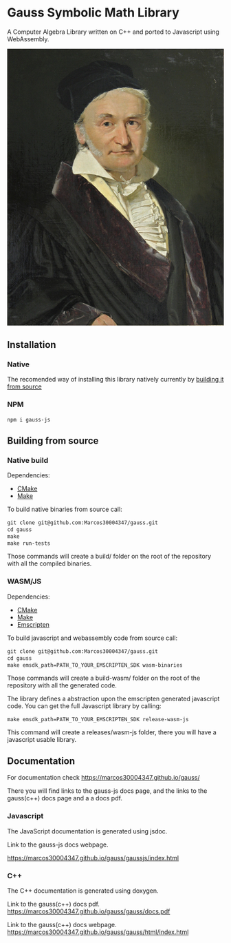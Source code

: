 # Gauss Symbolic Math Library

A Computer Algebra Library written on C++ and ported to Javascript using WebAssembly.

![](assets/gauss.jpg)

## Installation

### Native
The recomended way of installing this library natively currently by [building it from source](#Building-from-source)

### NPM
```
npm i gauss-js
```

## Building from source

### Native build

Dependencies:
- [CMake](https://cmake.org/)
- [Make](https://www.gnu.org/software/make/)

To build native binaries from source call:

```
git clone git@github.com:Marcos30004347/gauss.git
cd gauss
make
make run-tests
```

Those commands will create a build/ folder on the root of the repository with all the compiled binaries.

### WASM/JS

Dependencies:
- [CMake](https://cmake.org/)
- [Make](https://www.gnu.org/software/make/)
- [Emscripten](https://emscripten.org/)

To build javascript and webassembly code from source call:

```
git clone git@github.com:Marcos30004347/gauss.git
cd gauss
make emsdk_path=PATH_TO_YOUR_EMSCRIPTEN_SDK wasm-binaries
```

Those commands will create a build-wasm/ folder on the root of the repository with all the generated code.

The library defines a abstraction upon the emscripten generated javascript code. You can get the full Javascript library
by calling:
```
make emsdk_path=PATH_TO_YOUR_EMSCRIPTEN_SDK release-wasm-js
```
This command will create a releases/wasm-js folder, there you will have a javascript usable library.


## Documentation

For documentation check https://marcos30004347.github.io/gauss/

There you will find links to the gauss-js docs page, and the links to the gauss(c++) docs page and a a docs pdf.

### Javascript

The JavaScript documentation is generated using jsdoc.

Link to the gauss-js docs webpage.

https://marcos30004347.github.io/gauss/gaussjs/index.html

### C++

The C++ documentation is generated using doxygen.

Link to the gauss(c++) docs pdf.
https://marcos30004347.github.io/gauss/gauss/docs.pdf

Link to the gauss(c++) docs webpage.
https://marcos30004347.github.io/gauss/gauss/html/index.html
